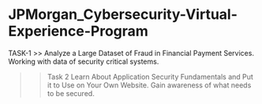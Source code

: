 # JPMorgan_Cybersecurity-Virtual-Experience-Program

TASK-1 >>
Analyze a Large Dataset of Fraud in Financial Payment Services.
Working with data of security critical systems.

>>Task 2
Learn About Application Security Fundamentals and Put it to Use on Your Own Website.
Gain awareness of what needs to be secured.
